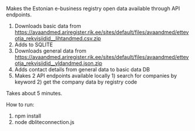 Makes the Estonian e-business registry open data available through API endpoints.

1. Downloads basic data from https://avaandmed.ariregister.rik.ee/sites/default/files/avaandmed/ettevotja_rekvisiidid__lihtandmed.csv.zip
2. Adds to SQLITE
3. Downloads general data from https://avaandmed.ariregister.rik.ee/sites/default/files/avaandmed/ettevotja_rekvisiidid__yldandmed.json.zip
4. Adds contact details from general data to basic data DB
5. Makes 2 API endpoints available locally 1) search for companies by keyword 2) get the company data by registry code

Takes about 5 minutes.

How to run:
1. npm install
2. node dbliteconnection.js

